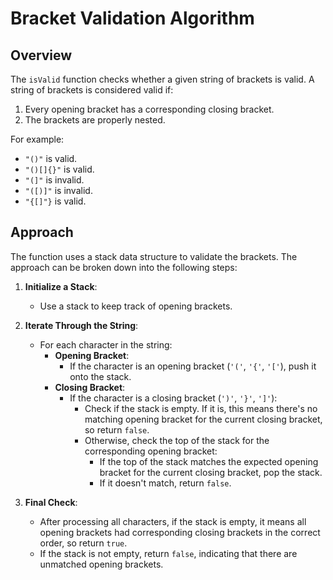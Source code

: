 # Bracket Validation Algorithm

## Overview

The `isValid` function checks whether a given string of brackets is valid. A string of brackets is considered valid if:

1. Every opening bracket has a corresponding closing bracket.
2. The brackets are properly nested.

For example:

- `"()"` is valid.
- `"()[]{}"` is valid.
- `"(]"` is invalid.
- `"([)]"` is invalid.
- `"{[]"}` is valid.

## Approach

The function uses a stack data structure to validate the brackets. The approach can be broken down into the following steps:

1. **Initialize a Stack**:

   - Use a stack to keep track of opening brackets.

2. **Iterate Through the String**:

   - For each character in the string:
     - **Opening Bracket**:
       - If the character is an opening bracket (`'('`, `'{'`, `'['`), push it onto the stack.
     - **Closing Bracket**:
       - If the character is a closing bracket (`')'`, `'}'`, `']'`):
         - Check if the stack is empty. If it is, this means there's no matching opening bracket for the current closing bracket, so return `false`.
         - Otherwise, check the top of the stack for the corresponding opening bracket:
           - If the top of the stack matches the expected opening bracket for the current closing bracket, pop the stack.
           - If it doesn't match, return `false`.

3. **Final Check**:
   - After processing all characters, if the stack is empty, it means all opening brackets had corresponding closing brackets in the correct order, so return `true`.
   - If the stack is not empty, return `false`, indicating that there are unmatched opening brackets.
